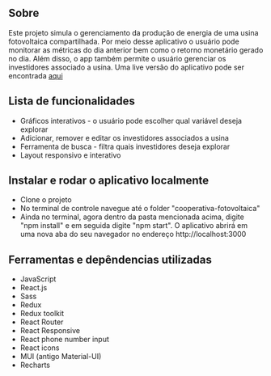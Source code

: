 ## Sobre
Este projeto simula o gerenciamento da produção de energia de uma usina fotovoltaica compartilhada.
Por meio desse aplicativo o usuário pode monitorar as métricas do dia anterior bem como o retorno monetário gerado no dia. Além disso, o app também permite o usuário gerenciar os investidores associado a usina. Uma live versão do aplicativo pode ser encontrada [aqui](https://dajalac.github.io/Cooperativa-Fotovoltaica/)

## Lista de funcionalidades
- Gráficos interativos - o usuário pode escolher qual variável deseja explorar
- Adicionar, remover e editar os investidores associados a usina
- Ferramenta de busca - filtra quais investidores deseja explorar
- Layout responsivo e interativo 

## Instalar e rodar o aplicativo localmente
- Clone o projeto
- No terminal de controle navegue até o folder "cooperativa-fotovoltaica"
- Ainda no terminal, agora dentro da pasta mencionada acima, digite "npm install" e em seguida digite "npm start". O aplicativo abrirá em uma nova aba do seu navegador  no endereço http://localhost:3000

## Ferramentas e depêndencias utilizadas
- JavaScript
- React.js
- Sass
- Redux
- Redux toolkit
- React Router
- React Responsive
- React phone number input
- React icons
- MUI (antigo Material-UI)
- Recharts